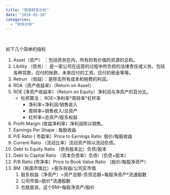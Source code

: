 ```yaml
---
title: "简单财务分析"
date: "2018-03-10"
categories: 
  - "财务分析"
---
```


 

如下几个简单的指标

1. Asset（资产） ：包括债务在内，所有的有价值的资源的总和。
2. Libility （债务）： 是一家公司在运营的过程中所负担的法律责任或义务。包括各种贷款，应付的账款，未来应付的工资，应付的税金等等。
3. Retrun （收益）：是除去所有成本和税费的利润。
4. ROA（资产收益率）（Return on Asset）
5. ROE (净资产收益率）（Return on Equity）净利润与净资产的百分比。
    - 杜邦算法： ROE=净利率\*周转率\*杠杆率
        - 净利率=净利润/销售收入
        - 周转率=销售收入/总资产
        - 杠杆率=总资产/股东权益
6. Profit Margin (收益净利率）净利润除以销售。
7. Earnings Per Shape : 每股收益
8. P/E Ratio ( 市盈率）Price to Earnings Ratio  股价/每股收益
9. Current Ratio （流动比率）流动资产除以流动负债。
10. Debt to Equity Ratio （债务股本比）负债/股本
11. Debt to Capital Ratio （资本负债率）负债/（负债+股本）
12. P/B Ratio (市净率）Price to Book Value Ratio （股价/每股净资产）
13. BM（账面市值比）=股东权益/公司实市值
    1. 股东权益（净资产）=资产总额-负债总额=每股净资产\*流通股数
    2. 公司市值=股价\*流通股数
    3. 也就是说，这个BM=每股净资产/股价
